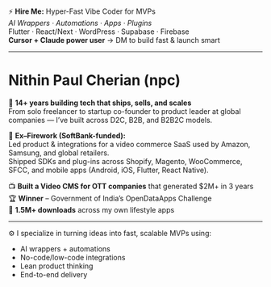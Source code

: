 ⚡️ **Hire Me:** Hyper-Fast Vibe Coder for MVPs  
_AI Wrappers · Automations · Apps · Plugins_  
Flutter · React/Next · WordPress · Supabase · Firebase  
**Cursor + Claude power user** → DM to build fast & launch smart

---

# Nithin Paul Cherian (npc)
🚀 **14+ years building tech that ships, sells, and scales**  
From solo freelancer to startup co-founder to product leader at global companies — I’ve built across D2C, B2B, and B2B2C models.

🛒 **Ex–Firework (SoftBank-funded):**  
Led product & integrations for a video commerce SaaS used by Amazon, Samsung, and global retailers.  
Shipped SDKs and plug-ins across Shopify, Magento, WooCommerce, SFCC, and mobile apps (Android, iOS, Flutter, React Native).

📺 **Built a Video CMS for OTT companies** that generated $2M+ in 3 years  
🏆 **Winner** – Government of India’s OpenDataApps Challenge  
📱 **1.5M+ downloads** across my own lifestyle apps

---

⚙️ I specialize in turning ideas into fast, scalable MVPs using:
- AI wrappers + automations
- No-code/low-code integrations
- Lean product thinking
- End-to-end delivery
